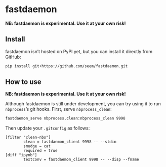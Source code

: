 fastdaemon
================

<!-- WARNING: THIS FILE WAS AUTOGENERATED! DO NOT EDIT! -->

**NB: fastdaemon is experimental. Use it at your own risk!**

## Install

fastdaemon isn’t hosted on PyPI yet, but you can install it directly
from GitHub:

``` sh
pip install git+https://github.com/seem/fastdaemon.git
```

## How to use

**NB: fastdaemon is experimental. Use it at your own risk!**

Although fastdaemon is still under development, you can try using it to
run `nbprocess`’s git hooks. First, serve `nbprocess_clean`:

``` sh
fastdaemon_serve nbprocess.clean:nbprocess_clean 9998
```

Then update your `.gitconfig` as follows:

    [filter "clean-nbs"]
            clean = fastdaemon_client 9998 -- --stdin
            smudge = cat
            required = true
    [diff "ipynb"]
            textconv = fastdaemon_client 9998 -- --disp --fname
